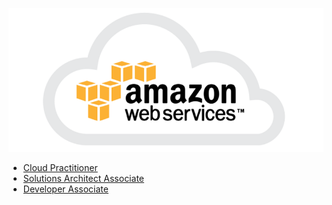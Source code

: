![image](Pictures/Amazon-Web-Services_logo835x396.png)


- [Cloud Practitioner](Cloud_Practitioner/AWS%20Cloud%20Prac.%20Notes.md)
- [Solutions Architect Associate](Solutions_Architect_Associate/README.md)
- [Developer Associate](Developer_Associate/README.md)